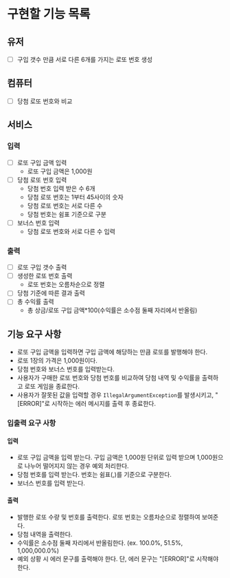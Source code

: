 # 구현할 기능 목록
## 유저
- [ ] 구입 갯수 만큼 서로 다른 6개를 가지는 로또 번호 생성
## 컴퓨터
- [ ] 당첨 로또 번호와 비교
## 서비스
### 입력
- [ ] 로또 구입 금액 입력
  * 로또 구입 금액은 1,000원
- [ ] 당첨 로또 번호 입력
  * 당첨 번호 입력 받은 수 6개
  * 당첨 로또 번호는 1부터 45사이의 숫자
  * 당첨 로또 번호는 서로 다른 수
  * 당첨 번호는 쉼표 기준으로 구분
- [ ] 보너스 번호 입력
  * 당첨 로또 번호와 서로 다른 수 입력
### 출력
- [ ] 로또 구입 갯수 출력
- [ ] 생성한 로또 번호 출력
  * 로또 번호는 오름차순으로 정렬
- [ ] 당첨 기준에 따른 결과 출력
- [ ] 총 수익률 출력
  * 총 상금/로또 구입 금액*100(수익률은 소수점 둘째 자리에서 반올림)

## 기능 요구 사항
- 로또 구입 금액을 입력하면 구입 금액에 해당하는 만큼 로또를 발행해야 한다.
- 로또 1장의 가격은 1,000원이다.
- 당첨 번호와 보너스 번호를 입력받는다.
- 사용자가 구매한 로또 번호와 당첨 번호를 비교하여 당첨 내역 및 수익률을 출력하고 로또 게임을 종료한다.
- 사용자가 잘못된 값을 입력할 경우 `IllegalArgumentException`를 발생시키고, "[ERROR]"로 시작하는 에러 메시지를 출력 후 종료한다.
### 입출력 요구 사항

#### 입력
- 로또 구입 금액을 입력 받는다. 구입 금액은 1,000원 단위로 입력 받으며 1,000원으로 나누어 떨어지지 않는 경우 예외 처리한다.
- 당첨 번호를 입력 받는다. 번호는 쉼표(,)를 기준으로 구분한다.
- 보너스 번호를 입력 받는다.

#### 출력
- 발행한 로또 수량 및 번호를 출력한다. 로또 번호는 오름차순으로 정렬하여 보여준다.
- 당첨 내역을 출력한다.
- 수익률은 소수점 둘째 자리에서 반올림한다. (ex. 100.0%, 51.5%, 1,000,000.0%)
- 예외 상황 시 에러 문구를 출력해야 한다. 단, 에러 문구는 "[ERROR]"로 시작해야 한다.